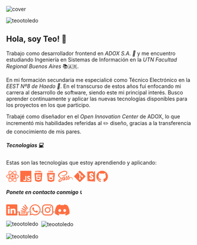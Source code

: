 ![cover](/Users/teotoledo/Documents/GitHub/ADOX/teootoledo/cover.png)

<p align="left"> <img src="https://komarev.com/ghpvc/?username=teootoledo&label=Profile%20views&color=ff612d&style=flat" alt="teootoledo" /> </p>

## Hola, soy Teo! 👋 

Trabajo como desarrollador frontend en _ADOX S.A. 🏢_ y me encuentro estudiando Ingeniería en Sistemas de Información en la _UTN Facultad Regional Buenos Aires_ 📚🇦🇷.

En mi formación secundaria me especialicé como Técnico Electrónico en la _EEST Nº8 de Haedo 🏫_. En el transcurso de estos años fui enfocando mi carrera al desarrollo de software, siendo este mi principal interés. Busco aprender continuamente y aplicar las nuevas tecnologías disponibles para los proyectos en los que participo.

Trabajé como diseñador en el _Open Innovation Center_ de ADOX, lo que incrementó mis habilidades referidas al ✏️ diseño, gracias a la transferencia de conocimiento de mis pares.



##### Tecnologías 💻

Estas son las tecnologías que estoy aprendiendo y aplicando:

<p align="left">
  <img align="center" src="./React.png" alt="React" height="30" />
  <img align="center" src="./JS.png" alt="Javascript" height="30" />
  <img align="center" src="./HTML5.png" alt="HTML5" height="30" />
  <img align="center" src="./CSS.png" alt="CSS" height="30" />
  <img align="center" src="./SASS.png" alt="SASS" height="30" />
  <img align="center" src="./Git.png" alt="Git" height="30" />
  <img align="center" src="./Storybook.png" alt="Storybook" height="30" />
  <img align="center" src="./Github.png" alt="Github" height="30" />
</p>



##### Ponete en contacto conmigo 📞

<p align="left">
  <a href="https://linkedin.com/in/teo-toledo" >
     <img align="center" src="./LinkedIn.png" alt="LinkedIn" height="30" />
  </a>
  <a href="https://stackoverflow.com/users/13508928/teo-toledo" >
     <img align="center" src="./StackOverflow.png" alt="Stack Overflow" height="30" />
  </a>
  <a href="https://wa.me/5491131641637?text=Hola%20Teo!%20Vi%20tu%20perfil%20de%20GitHub%20y%20quiero%20contactarte!" >
     <img align="center" src="./WhatsApp.png" alt="WhatsApp" height="30" />
  </a>
  <a href="https://instagram.com/teootoledo" >
     <img align="center" src="./Instagram.png" alt="Instagram" height="30" />
  </a>
  <a href="https://discord.gg/teootoledo#1633" >
     <img align="center" src="./Discord.png" alt="Discord" height="30" />
  </a>
</p>





<p>
  <img align="left" src="https://github-readme-stats.vercel.app/api/top-langs?username=teootoledo&show_icons=true&locale=en&layout=compact" alt="teootoledo" />
</p>
<p>&nbsp;
  <img align="center" src="https://github-readme-stats.vercel.app/api?username=teootoledo&show_icons=true&theme=dark&locale=en" alt="teootoledo" />
</p>

<p>
  <img align="center" src="https://github-readme-streak-stats.herokuapp.com/?user=teootoledo&theme=dark" alt="teootoledo" />
</p>







